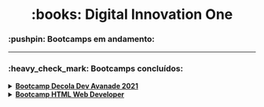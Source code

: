 <h1 align="center"> :books: Digital Innovation One </h1>

<h3> :pushpin: Bootcamps em andamento: </h3>

<hr>

<h3> :heavy_check_mark: Bootcamps concluídos: </h3>
<details>
    <summary> <a href="https://github.com/fslaurafs/DIO-Bootcamps/tree/main/Bootcamp%20Decola%20Dev%20Avanade%202021"><strong>Bootcamp Decola Dev Avanade 2021</strong></a> </summary>
    <p>Decola Dev é uma combinação de jornada de aceleração e programa de estágio onde os talentos poderão fazer parte de um Bootcamp com mais de 80 horas de duração para se prepararem para o processo seletivo de estágio da Avanade, uma empresa global, joint venture da Microsoft e Accenture, que faz a tecnologia acontecer. <br>
    <a href="https://web.digitalinnovation.one/track/decola-dev-avanade-2021?tab=path" target="_blank">Acesse o bootcamp.</a> </p>
</details>

<details>
    <summary> <a href="https://github.com/fslaurafs/DIO-Bootcamps/tree/main/Bootcamp%20HTML%20Web%20Developer"><strong>Bootcamp HTML Web Developer</strong></a> </summary>
    <p>Aprenda a programar páginas de internet e desenvolver websites utilizando HTML, CSS e JavaScript para iniciar sua trajetória profissional em desenvolvimento web front-end. <br>
    <a href="https://web.digitalinnovation.one/track/html-web-developer?tab=path" target="_blank">Acesse o bootcamp.</a> </p>
</details>
